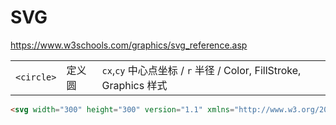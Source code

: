 # SVG

https://www.w3schools.com/graphics/svg_reference.asp

||||
|------------|--------|-----------------------------------------------------------------------
| `<circle>` | 定义圆 | `cx`,`cy` 中心点坐标 / `r` 半径 / Color, FillStroke, Graphics 样式

```html
<svg width="300" height="300" version="1.1" xmlns="http://www.w3.org/2000/svg"></svg>
```




